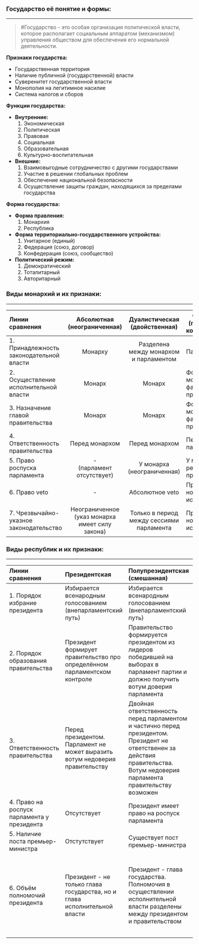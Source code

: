 ### Государство её понятие и формы:
---
> #Государство - это особая организация политической власти, которое располагает социальным аппаратом (механизмом) управления обществом для обеспечения его нормальной деятельности.

**Признаки государства:**
- Государственная территория
- Наличие публичной (государственной) власти
- Суверенитет государственной власти
- Монополия на легитимное насилие
- Система налогов и сборов

**Функции государства:**
- **Внутренние:**
	1. Экономическая
	2. Политическая
	3. Правовая
	4. Социальная
	5. Образовательная
	6. Культурно-воспитательная
- **Внешние:**
	1. Взаимовыгодные сотрудничество с другими государствами
	2. Участие в решении глобальных проблем
	3. Обеспечение национальной безопасности
	4. Осуществление защиты граждан, находящихся за пределами государства

**Форма государства:**
- **Форма правления:**
	1. Монархия
	2. Республика
- **Форма территориально-государственного устройства:**
	1. Унитарное (единый)
	2. Федерация (союз, договор)
	3. Конфедерация (союз, сообщество)
- **Политический режим:**
	1. Демократический
	2. Тоталитарный
	3. Авторитарный

### Виды монархий и их признаки:
---

| Линии <br>сравнения                      |         Абсолютная<br>(неограниченная)          |      Дуалистическая<br>(двойственная)      | Ограниченная<br>(парламентская, конституционная) |
| :--------------------------------------- | :---------------------------------------------: | :----------------------------------------: | ------------------------------------------------ |
| 1. Принадлежность законодательной власти |                     Монарху                     | Разделена <br>между монархом и парламентом | Парламенту                                       |
| 2. Осуществление исполнительной власти   |                     Монарх                      |                   Монарх                   | Формально - монарх, фактически - правительство   |
| 3. Назначение главой правительства       |                     Монарх                      |                   Монарх                   | Формально - монарх, фактически - правительство   |
| 4. Ответственность правительства         |                 Перед монархом                  |               Перед монархом               | Перед парламентом                                |
| 5. Право роспуска парламента             |          -<br>(парламент отсутствует)           |         У монарха (неограниченная)         | У монарха (по рекомендации правительства)        |
| 6. Право veto                            |                        -                        |              Абсолютное veto               | Предусмотрено, но не используется                |
| 7. Чрезвычайно-указное законодательство  | Неограниченное (указ монарха имеет силу закона) | Только в период между сессиями парламента  | Предусмотрено, но не используется                |

### Виды республик и их признаки:
---

| Линии сравнения                             | Президентская                                                                | Полупрезидентская<br>(смешанная)                                                                                                                                               | Парламентская                                                                                                                                        |
| :------------------------------------------ | :--------------------------------------------------------------------------- | :----------------------------------------------------------------------------------------------------------------------------------------------------------------------------- | :--------------------------------------------------------------------------------------------------------------------------------------------------- |
| 1. Порядок избрание президента              | Избирается всенародным голосованием (внепарламентский путь)                  | Избирается всенародным голосованием (внепарламентский путь)                                                                                                                    | Избирается на заседании парламента                                                                                                                   |
| 2. Порядок образования правительства        | Президент формирует правительство про определённом парламентском контроле    | Правительство формируется президентом из лидеров победившей на выборах в парламент партии и должно получить вотум доверия парламента                                           | Правительство формируется парламентом из лидер победившей на выборах партии                                                                          |
| 3. Ответственность правительства            | Перед президентом. Парламент не может выразить вотум недоверия правительству | Двойная ответственность перед парламентом и частично перед президентом. Президент не ответственен за действия правительства. Вотум недоверия парламента правительству возможен | Перед парламентом. Парламент может внести вотум недоверия правительству в целом или одному из его членов, что влечёт за собой отставку правительства |
| 4. Право на роспуск парламента у президента | Отсутствует                                                                  | Президент имеет право на роспуск парламента                                                                                                                                    | Президент имеет право на роспуск парламента                                                                                                          |
| 5. Наличие поста премьер-министра           | Отстутствует                                                                 | Существует пост премьер-министра                                                                                                                                               | Существует пост премьер-министра                                                                                                                     |
| 6. Объём полномочий президента              | Президент - не только глава государства, но и глава исполнительной власти    | Президент - глава государства. Полномочия в осуществлении исполнительной власти разделены между президентом и правительством                                                   | Президентские полномочия номинальны, любые действия он совершает по рекомендации правительства, которое несёт за них ответственность                 |
